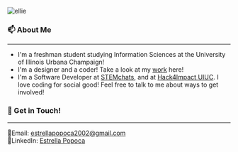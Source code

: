 ![ellie](https://user-images.githubusercontent.com/65576812/141365077-35fb9e65-cb6c-470a-9221-79751cf4ff45.png)

### 📫 About Me 
------------
- I'm a freshman student studying Information Sciences at the University of Illinois Urbana Champaign! 
- I'm a designer and a coder! Take a look at my [work](https://estrellapopoca.uwu.ai/) here!  
- I'm a Software Developer at [STEMchats](https://stemchats.org/), and at [Hack4Impact UIUC](https://uiuc.hack4impact.org/). I love coding for social good! Feel free to talk to me about ways to get involved! 

### 🔭 Get in Touch! 
--------------
🦋Email: [estrellapopoca2002@gmail.com](estrellapopoca2002@gmail.com)</br> 
🌱LinkedIn: [Estrella Popoca](https://www.linkedin.com/in/estrella-2021/)

<!--
**exrlla/exrlla** is a ✨ _special_ ✨ repository because its `README.md` (this file) appears on your GitHub profile.

Here are some ideas to get you started:

- 🔭 I’m currently working on ...
- 🌱 I’m currently learning ...
- 👯 I’m looking to collaborate on ...
- 🤔 I’m looking for help with ...
- 💬 Ask me about ...
- 📫 How to reach me: ...
- 😄 Pronouns: ...
- ⚡ Fun fact: ...
-->
